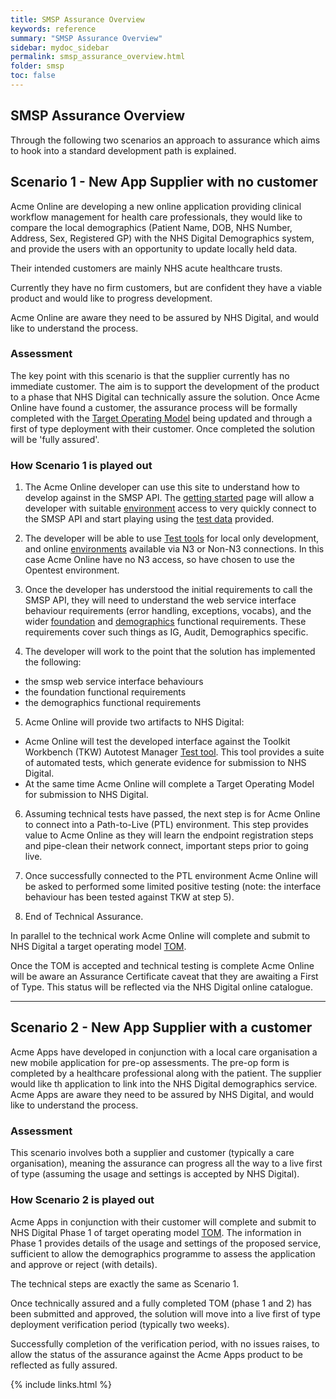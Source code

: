 ```yaml
---
title: SMSP Assurance Overview
keywords: reference
summary: "SMSP Assurance Overview"
sidebar: mydoc_sidebar
permalink: smsp_assurance_overview.html
folder: smsp
toc: false
---
```


## SMSP Assurance Overview

Through the following two scenarios an approach to assurance which aims to hook into a standard development path is explained.

## Scenario 1 - New App Supplier with no customer
Acme Online are developing a new online application providing clinical workflow management for health care professionals, they would like to compare the local demographics (Patient Name, DOB, NHS Number, Address, Sex, Registered GP) with the NHS Digital Demographics system, and provide the users with an opportunity to update locally held data.

Their intended customers are mainly NHS acute healthcare trusts.

Currently they have no firm customers, but are confident they have a viable product and would like to progress development. 

Acme Online are aware they need to be assured by NHS Digital, and would like to understand the process.

### Assessment
The key point with this scenario is that the supplier currently has no immediate customer. The aim is to support the development of the product to a phase that NHS Digital can technically assure the solution. Once Acme Online have found a customer, the assurance process will be formally completed with the [Target Operating Model](smsp_tom.html) being updated and through a first of type deployment with their customer. Once completed the solution will be 'fully assured'.

### How Scenario 1 is played out
1. The Acme Online developer can use this site to understand how to develop against in the SMSP API. The [getting started](smsp_getting_started.html) page will allow a developer with suitable [environment](smsp_test_environments.html) access to very quickly connect to the SMSP API and start playing using the [test data](smsp_test_data.html) provided. 

2. The developer will be able to use [Test tools](smsp_test_tools.html) for local only development, and online  [environments](smsp_test_environments.html) available via N3 or Non-N3 connections. In this case Acme Online have no N3 access, so have chosen to use the Opentest environment.

3. Once the developer has understood the initial requirements to call the SMSP API, they will need to understand the web service interface behaviour requirements (error handling, exceptions, vocabs), and the wider [foundation](foundations_reqs.html) and [demographics](demographics_reqs.html) functional requirements. These requirements cover such things as IG, Audit, Demographics specific.

4. The developer will work to the point that the solution has implemented the following:
  * the smsp web service interface behaviours 
  * the foundation functional requirements
  * the demographics functional requirements

5. Acme Online will provide two artifacts to NHS Digital:
  * Acme Online will test the developed interface against the Toolkit Workbench (TKW) Autotest Manager [Test tool](smsp_test_tools.html). This tool provides a suite of automated tests, which generate evidence for submission to NHS Digital.
  * At the same time Acme Online will complete a Target Operating Model for submission to NHS Digital. 

6. Assuming technical tests have passed, the next step is for Acme Online to connect into a Path-to-Live (PTL) environment. This step provides value to Acme Online as they will learn the endpoint registration steps and pipe-clean their network connect, important steps prior to going live.

7. Once successfully connected to the PTL environment Acme Online will be asked to performed some limited positive testing (note: the interface behaviour has been tested against TKW at step 5). 

8. End of Technical Assurance.

In parallel to the technical work Acme Online will complete and submit to NHS Digital a target operating model [TOM](smsp_tom.html).

Once the TOM is accepted and technical testing is complete Acme Online will be aware an Assurance Certificate caveat that they are awaiting a First of Type. This status will be reflected via the NHS Digital online catalogue.

--- 

## Scenario 2 - New App Supplier with a customer
Acme Apps have developed in conjunction with a local care organisation a new mobile application for pre-op assessments. The pre-op form is completed by a healthcare professional along with the patient. The supplier would like th application to link into the NHS Digital demographics service. Acme Apps are aware they need to be assured by NHS Digital, and would like to understand the process.

### Assessment
This scenario involves both a supplier and customer (typically a care organisation), meaning the assurance can progress all the way to a live first of type (assuming the usage and settings is accepted by NHS Digital).

### How Scenario 2 is played out
Acme Apps in conjunction with their customer will complete and submit to NHS Digital Phase 1 of target operating model [TOM](smsp_tom.html). The information in Phase 1 provides details of the usage and settings of the proposed service, sufficient to allow the demographics programme to assess the application and approve or reject (with details).

The technical steps are exactly the same as Scenario 1. 

Once technically assured and a fully completed TOM (phase 1 and 2) has been submitted and approved, the solution will move into a live first of type deployment verification period (typically two weeks).

Successfully completion of the verification period, with no issues raises, to allow the status of the assurance against the Acme Apps product to be reflected as fully assured. 

{% include links.html %}
